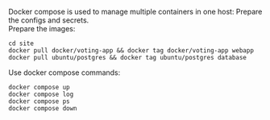 Docker compose is used to manage multiple containers in one host:
Prepare the configs and secrets. \
Prepare the images:
```
cd site
docker pull docker/voting-app && docker tag docker/voting-app webapp
docker pull ubuntu/postgres && docker tag ubuntu/postgres database
```

Use docker compose commands:
```
docker compose up
docker compose log
docker compose ps
docker compose down
```
